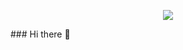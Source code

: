 <p align="center">
  <img src="https://github.com/JordiRoigde/JordiRoigde/blob/main/assets/gif_github-min.gif">
</p>
### Hi there 👋

<!--
**JordiRoigde/JordiRoigde** is a ✨ _special_ ✨ repository because its `README.md` (this file) appears on your GitHub profile.

Here are some ideas to get you started:

- 🔭 I’m currently working on ...
- 🌱 I’m currently learning ...
- 👯 I’m looking to collaborate on ...
- 🤔 I’m looking for help with ...
- 💬 Ask me about ...
- 📫 How to reach me: ...
- 😄 Pronouns: ...
- ⚡ Fun fact: ...
-->
